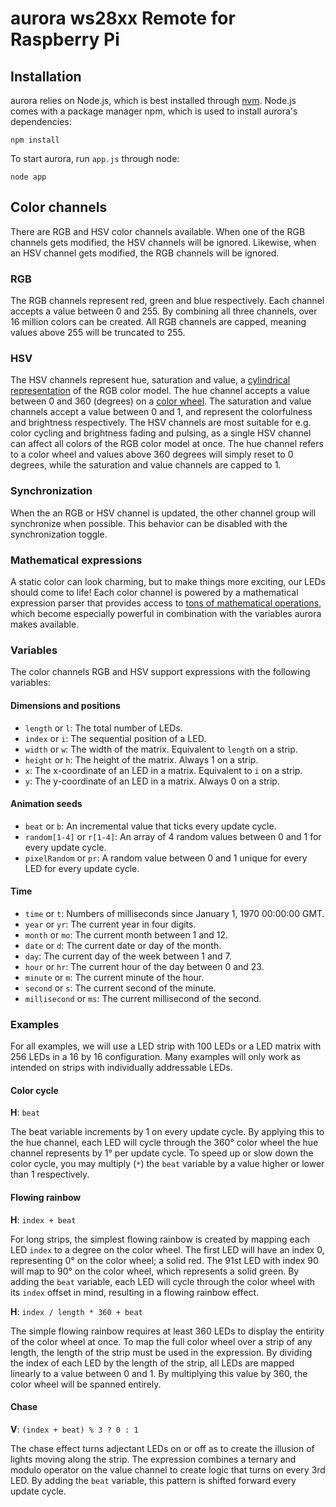 # aurora ws28xx Remote for Raspberry Pi

## Installation
aurora relies on Node.js, which is best installed through [nvm](https://github.com/creationix/nvm). Node.js comes with a package manager npm, which is used to install aurora's dependencies:

`npm install`

To start aurora, run `app.js` through node:

`node app`

## Color channels
There are RGB and HSV color channels available. When one of the RGB channels gets modified, the HSV channels will be ignored. Likewise, when an HSV channel gets modified, the RGB channels will be ignored.

### RGB
The RGB channels represent red, green and blue respectively. Each channel accepts a value between 0 and 255. By combining all three channels, over 16 million colors can be created. All RGB channels are capped, meaning values above 255 will be truncated to 255.

### HSV
The HSV channels represent hue, saturation and value, a [cylindrical representation](http://i.imgur.com/iYzgRRI.png) of the RGB color model. The hue channel accepts a value between 0 and 360 (degrees) on a [color wheel](http://i.imgur.com/5UpyIGh.png). The saturation and value channels accept a value between 0 and 1, and represent the colorfulness and brightness respectively. The HSV channels are most suitable for e.g. color cycling and brightness fading and pulsing, as a single HSV channel can affect all colors of the RGB color model at once. The hue channel refers to a color wheel and values above 360 degrees will simply reset to 0 degrees, while the saturation and value channels are capped to 1.

### Synchronization
When the an RGB or HSV channel is updated, the other channel group will synchronize when possible. This behavior can be disabled with the synchronization toggle.

### Mathematical expressions
A static color can look charming, but to make things more exciting, our LEDs should come to life! Each color channel is powered by a mathematical expression parser that provides access to [tons of mathematical operations](http://mathjs.org/docs/expressions/syntax.html), which become especially powerful in combination with the variables aurora makes available.

### Variables
The color channels RGB and HSV support expressions with the following variables:

#### Dimensions and positions
* `length` or `l`: The total number of LEDs.
* `index` or `i`: The sequential position of a LED.
* `width` or `w`: The width of the matrix. Equivalent to `length` on a strip.
* `height` or `h`: The height of the matrix. Always 1 on a strip.
* `x`: The x-coordinate of an LED in a matrix. Equivalent to `i` on a strip.
* `y`: The y-coordinate of an LED in a matrix. Always 0 on a strip.

#### Animation seeds
* `beat` or `b`: An incremental value that ticks every update cycle.
* `random[1-4]` or `r[1-4]`: An array of 4 random values between 0 and 1 for every update cycle.
* `pixelRandom` or `pr`: A random value between 0 and 1 unique for every LED for every update cycle.

#### Time
* `time` or `t`: Numbers of milliseconds since January 1, 1970 00:00:00 GMT.
* `year` or `yr`: The current year in four digits.
* `month` or `mo`: The current month between 1 and 12.
* `date` or `d`: The current date or day of the month.
* `day`: The current day of the week between 1 and 7.
* `hour` or `hr`: The current hour of the day between 0 and 23.
* `minute` or `m`: The current minute of the hour.
* `second` or `s`: The current second of the minute.
* `millisecond` or `ms`: The current millisecond of the second.

### Examples
For all examples, we will use a LED strip with 100 LEDs or a LED matrix with 256 LEDs in a 16 by 16 configuration. Many examples will only work as intended on strips with individually addressable LEDs.

#### Color cycle

**H**: `beat`

The beat variable increments by 1 on every update cycle. By applying this to the hue channel, each LED will cycle through the 360° color wheel the hue channel represents by 1° per update cycle. To speed up or slow down the color cycle, you may multiply (`*`) the `beat` variable by a value higher or lower than 1 respectively.

#### Flowing rainbow

**H**: `index + beat`

For long strips, the simplest flowing rainbow is created by mapping each LED `index` to a degree on the color wheel. The first LED will have an index 0, representing 0° on the color wheel; a solid red. The 91st LED with index 90 will map to 90° on the color wheel, which represents a solid green. By adding the `beat` variable, each LED will cycle through the color wheel with its `index` offset in mind, resulting in a flowing rainbow effect.

**H**: `index / length * 360 + beat`

The simple flowing rainbow requires at least 360 LEDs to display the entirity of the color wheel at once. To map the full color wheel over a strip of any length, the length of the strip must be used in the expression. By dividing the index of each LED by the length of the strip, all LEDs are mapped linearly to a value between 0 and 1. By multiplying this value by 360, the color wheel will be spanned entirely.

#### Chase

**V**: `(index + beat) % 3 ? 0 : 1`

The chase effect turns adjectant LEDs on or off as to create the illusion of lights moving along the strip. The expression combines a ternary and modulo operator on the value channel to create logic that turns on every 3rd LED. By adding the `beat` variable, this pattern is shifted forward every update cycle.
